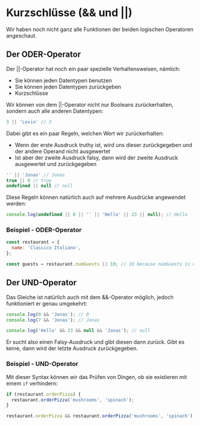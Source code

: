 # Kurzschlüsse (&amp;&amp; und ||)

Wir haben noch nicht ganz alle Funktionen der beiden logischen Operatoren angeschaut.

## Der ODER-Operator

Der ||-Operator hat noch ein paar spezielle Verhaltensweisen, nämlich:

- Sie können jeden Datentypen benutzen
- Sie können jeden Datentypen zurückgeben
- Kurzschlüsse

Wir können von dem ||-Operator nicht nur Booleans zurückerhalten, sondern auch alle anderen Datentypen:

````Javascript
3 || 'Levin' // 3
````

Dabei gibt es ein paar Regeln, welchen Wert wir zurückerhalten:

- Wenn der erste Ausdruck truthy ist, wird uns dieser zurückgegeben und der andere Operand nicht ausgewertet
- Ist aber der zweite Ausdruck falsy, dann wird der zweite Ausdruck ausgewertet und zurückgegeben

````Javascript
'' || 'Jonas' // Jonas
true || 0 // true
undefined || null // null
````

Diese Regeln können natürlich auch auf mehrere Ausdrücke angewendet werden:

````Javascript
console.log(undefined || 0 || '' || 'Hello' || 23 || null); // Hello
````

### Beispiel - ODER-Operator

````Javascript
const restaurant = {
  name: 'Classico Italiano',
};

const guests = restaurant.numGuests || 10; // 10 because numGuests is undefined, therefore falsy
````

## Der UND-Operator

Das Gleiche ist natürlich auch mit dem &&-Operator möglich, jedoch funktioniert er genau umgekehrt:

````Javascript
console.log(0 && 'Jonas'); // 0
console.log(7 && 'Jonas'); // Jonas

console.log('Hello' && 23 && null && 'Jonas'); // null
````

Er sucht also einen Falsy-Ausdruck und gibt diesen dann zurück. Gibt es keine, dann wird der letzte Ausdruck zurückgegeben.

### Beispiel - UND-Operator

Mit dieser Syntax können wir das Prüfen von Dingen, ob sie existieren mit einem `if` verhindern:

````Javascript
if (restaurant.orderPizza) {
  restaurant.orderPizza('mushrooms', 'spinach');
}

restaurant.orderPizza && restaurant.orderPizza('mushrooms', 'spinach'); 
````